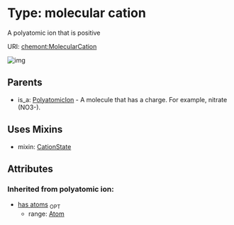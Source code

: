 
# Type: molecular cation


A polyatomic ion that is positive

URI: [chemont:MolecularCation](http://w3id.org/chemontMolecularCation)


![img](http://yuml.me/diagram/nofunky;dir:TB/class/[PolyatomicIon],[MolecularCation&#124;elemental_charge(i):integer%20%3F]uses%20-.->[CationState],[PolyatomicIon]^-[MolecularCation],[CationState],[Atom])

## Parents

 *  is_a: [PolyatomicIon](PolyatomicIon.md) - A molecule that has a charge. For example, nitrate (NO3-).

## Uses Mixins

 *  mixin: [CationState](CationState.md)

## Attributes


### Inherited from polyatomic ion:

 * [has atoms](has_atoms.md)  <sub>OPT</sub>
    * range: [Atom](Atom.md)
